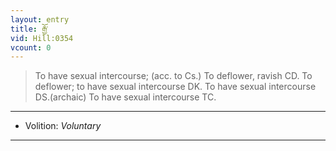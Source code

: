 ```yaml
---
layout: entry
title: རྒྱོ་
vid: Hill:0354
vcount: 0
---
```

> To have sexual intercourse; (acc\. to Cs\.) To deflower, ravish CD\. To deflower; to have sexual intercourse DK\. To have sexual intercourse DS\.(archaic) To have sexual intercourse TC\.

---
* Volition: _Voluntary_

---

